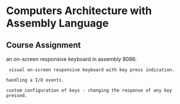 # Computers Architecture with Assembly Language
## Course Assignment

an on-screen responsive keyboard in assembly 8086.

` visual on-screen responsive keyboard with key press indication.`

`handling a I/O events.`

`custom configuration of keys - changing the response of any key pressed.`
